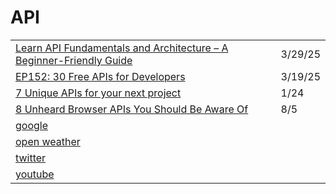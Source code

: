 # API

|                                                                                                                                                                                          |         |
| ---------------------------------------------------------------------------------------------------------------------------------------------------------------------------------------- | ------- |
| [Learn API Fundamentals and Architecture – A Beginner-Friendly Guide](https://app.daily.dev/posts/learn-api-fundamentals-and-architecture-a-beginner-friendly-guide-yoxznkfhf)           | 3/29/25 |
| [EP152: 30 Free APIs for Developers](https://app.daily.dev/posts/ep152-30-free-apis-for-developers-udmpwfauu)                                                                            | 3/19/25 |
| [7 Unique APIs for your next project](https://dev.to/renaissanceengineer/7-unique-apis-for-your-next-project-4hf9?utm_source=digest_mailer\&utm_medium=email\&utm_campaign=digest_email) | 1/24    |
| [8 Unheard Browser APIs You Should Be Aware Of](https://medium.com/better-programming/8-unheard-of-browser-apis-you-should-be-aware-of-45247e7d5f3a)                                     | 8/5     |
| [google](https://developers.google.com/drive/api/v2/reference/)                                                                                                                          |         |
| [open weather](https://openweathermap.org/api)                                                                                                                                           |         |
| [twitter](https://github.com/twitter-archive/twitter-kit-android/wiki)                                                                                                                   |         |
| [youtube](https://developers.google.com/youtube/v3)                                                                                                                                      |         |
